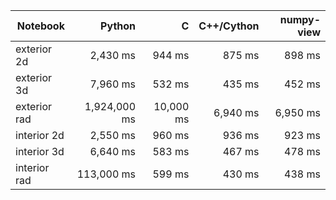 
| Notebook      | Python       | C         | C++/Cython  | numpy-view |
| ------------- | ------------:| ---------:| -----------:| ----------:|
| exterior 2d   |     2,430 ms |    944 ms |      875 ms |     898 ms |
| exterior 3d   |     7,960 ms |    532 ms |      435 ms |     452 ms |
| exterior rad  | 1,924,000 ms | 10,000 ms |    6,940 ms |   6,950 ms |
| interior 2d   |     2,550 ms |    960 ms |      936 ms |     923 ms |
| interior 3d   |     6,640 ms |    583 ms |      467 ms |     478 ms | 
| interior rad  |   113,000 ms |    599 ms |      430 ms |     438 ms |
